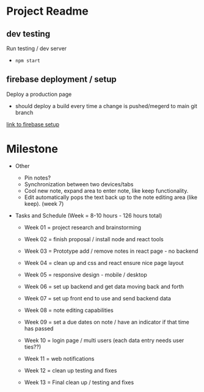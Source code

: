 # Project Readme

## dev testing 
Run testing  / dev server
- `npm start`

## firebase deployment / setup
Deploy a production page
- should deploy a build every time a change is pushed/megerd to main git branch

[link to firebase setup](https://www.freecodecamp.org/news/how-to-deploy-a-react-app-with-firebase/) 

# Milestone
- Other
    - Pin notes?
    - Synchronization between two devices/tabs
    - Cool new note, expand area to enter note, like keep functionality.
    - Edit automatically pops the text back up to the note editing area (like keep). (week 7)

- Tasks and Schedule (Week = 8-10 hours - 126 hours total)
    - Week 01 = project research and brainstorming
    - Week 02 = finish proposal / install node and react tools
    - Week 03 = Prototype add / remove notes in react page - no backend
    - Week 04 = clean up and css and react ensure nice page layout
    - Week 05 = responsive design - mobile / desktop
    - Week 06 = set up backend and get data moving back and forth
    - Week 07 = set up front end to use and send backend data 
    - Week 08 = note editing capabilities

    - Week 09 = set a due dates on note / have an indicator if that time has passed
    - Week 10 = login page / multi users (each data entry needs user ties??)
    - Week 11 = web notifications
    - Week 12 = clean up testing and fixes
    - Week 13 = Final clean up / testing and fixes
